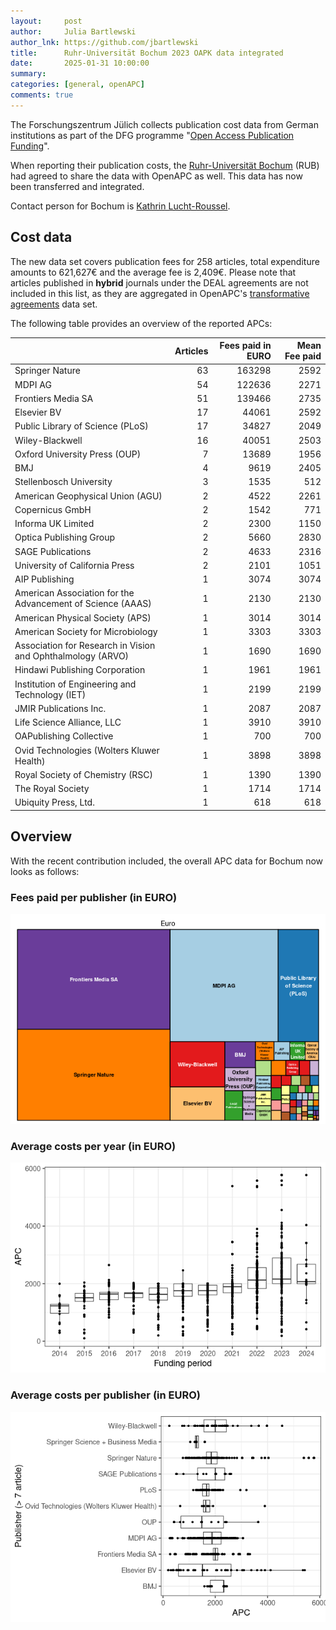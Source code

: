 ```yaml
---
layout:     post
author:     Julia Bartlewski
author_lnk: https://github.com/jbartlewski
title:      Ruhr-Universität Bochum 2023 OAPK data integrated
date:       2025-01-31 10:00:00
summary:    
categories: [general, openAPC]
comments: true
---
```





The Forschungszentrum Jülich collects publication cost data from German institutions as part of the DFG programme "[Open Access Publication Funding](https://www.fz-juelich.de/en/zb/open-science/open-access/monitoring-dfg-oa-publication-funding)".

When reporting their publication costs, the [Ruhr-Universität Bochum](http://www.ruhr-uni-bochum.de/index_en.htm) (RUB) had agreed to share the data with OpenAPC as well. This data has now been transferred and integrated.

Contact person for Bochum is [Kathrin Lucht-Roussel](<mailto:oa@rub.de>).


## Cost data



The new data set covers publication fees for 258 articles, total expenditure amounts to 621,627€ and the average fee is 2,409€. Please note that articles published in **hybrid** journals under the DEAL agreements are not included in this list, as they are aggregated in OpenAPC's [transformative agreements](https://github.com/OpenAPC/openapc-de/tree/master/data/transformative_agreements) data set.

The following table provides an overview of the reported APCs: 




|                                                            | Articles| Fees paid in EURO| Mean Fee paid|
|:-----------------------------------------------------------|--------:|-----------------:|-------------:|
|Springer Nature                                             |       63|            163298|          2592|
|MDPI AG                                                     |       54|            122636|          2271|
|Frontiers Media SA                                          |       51|            139466|          2735|
|Elsevier BV                                                 |       17|             44061|          2592|
|Public Library of Science (PLoS)                            |       17|             34827|          2049|
|Wiley-Blackwell                                             |       16|             40051|          2503|
|Oxford University Press (OUP)                               |        7|             13689|          1956|
|BMJ                                                         |        4|              9619|          2405|
|Stellenbosch University                                     |        3|              1535|           512|
|American Geophysical Union (AGU)                            |        2|              4522|          2261|
|Copernicus GmbH                                             |        2|              1542|           771|
|Informa UK Limited                                          |        2|              2300|          1150|
|Optica Publishing Group                                     |        2|              5660|          2830|
|SAGE Publications                                           |        2|              4633|          2316|
|University of California Press                              |        2|              2101|          1051|
|AIP Publishing                                              |        1|              3074|          3074|
|American Association for the Advancement of Science (AAAS)  |        1|              2130|          2130|
|American Physical Society (APS)                             |        1|              3014|          3014|
|American Society for Microbiology                           |        1|              3303|          3303|
|Association for Research in Vision and Ophthalmology (ARVO) |        1|              1690|          1690|
|Hindawi Publishing Corporation                              |        1|              1961|          1961|
|Institution of Engineering and Technology (IET)             |        1|              2199|          2199|
|JMIR Publications Inc.                                      |        1|              2087|          2087|
|Life Science Alliance, LLC                                  |        1|              3910|          3910|
|OAPublishing Collective                                     |        1|               700|           700|
|Ovid Technologies (Wolters Kluwer Health)                   |        1|              3898|          3898|
|Royal Society of Chemistry (RSC)                            |        1|              1390|          1390|
|The Royal Society                                           |        1|              1714|          1714|
|Ubiquity Press, Ltd.                                        |        1|               618|           618|



## Overview

With the recent contribution included, the overall APC data for Bochum now looks as follows:

### Fees paid per publisher (in EURO)

![plot of chunk tree_rub_2025_01_31_full](/figure/tree_rub_2025_01_31_full-1.png)

###  Average costs per year (in EURO)

![plot of chunk box_rub_2025_01_31_year_full](/figure/box_rub_2025_01_31_year_full-1.png)

###  Average costs per publisher (in EURO)

![plot of chunk box_rub_2025_01_31_publisher_full](/figure/box_rub_2025_01_31_publisher_full-1.png)
